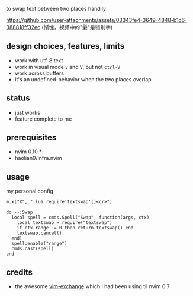 to swap text between two places handily

https://github.com/user-attachments/assets/03343fe4-3649-4848-b1c6-388818ff32ec
(惭愧，视频中的"髮"是错别字)

## design choices, features, limits
* work with utf-8 text
* work in visual mode `v` and `V`, but not `ctrl-V`
* work across buffers
* it's an undefined-behavior when the two places overlap

## status
* just works
* feature complete to me

## prerequisites
* nvim 0.10.*
* haolian9/infra.nvim

## usage
my personal config
```
m.x("X", ":lua require'textswap'()<cr>")

do --:Swap
  local spell = cmds.Spell("Swap", function(args, ctx)
    local textswap = require("textswap")
    if ctx.range ~= 0 then return textswap() end
    textswap.cancel()
  end)
  spell:enable("range")
  cmds.cast(spell)
end
```

## credits
* the awesome [vim-exchange](https://github.com/tommcdo/vim-exchange) which i had been using til nvim 0.7
